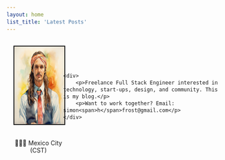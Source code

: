 ```yaml
---
layout: home
list_title: 'Latest Posts'
---
```


<style>
.profile-container {
    display: flex;
    align-items: center;
    margin-bottom: 16px;
}

.profile-container img {
    width: 256px;
    border: 2px solid;
    margin-bottom: 16px; /* Adjust this as needed for non-mobile view */
}

.profile-container .profile-image {
    text-align: center;
}

.profile-container div {
    margin-left: 16px;
    margin-top: 16px;
}

.location-text {
  margin-bottom: 0;
}

@media (max-width: 768px) {
    .profile-container {
        flex-direction: column;
        align-items: center;
        text-align: center;
    }

    .profile-container div {
        margin-left: 0;
    }
}
</style>

<div class="profile-container">
    <div class="profile-image">
        <img height="180px" src="/assets/profile-picture.jpg" alt="Profile Picture"/>
        <p class="location-text">📍🇲🇽 Mexico City (CST)</p>
    </div>

    <div>
        <p>Freelance Full Stack Engineer interested in technology, start-ups, design, and community. This is my blog.</p>
        <p>Want to work together? Email: simon<span>h</span>frost@gmail.com</p>
    </div>
</div>
<div class="header-colors">
    <div class="color1"></div>
    <div class="color2"></div>
    <div class="color3"></div>
</div>
<br />
